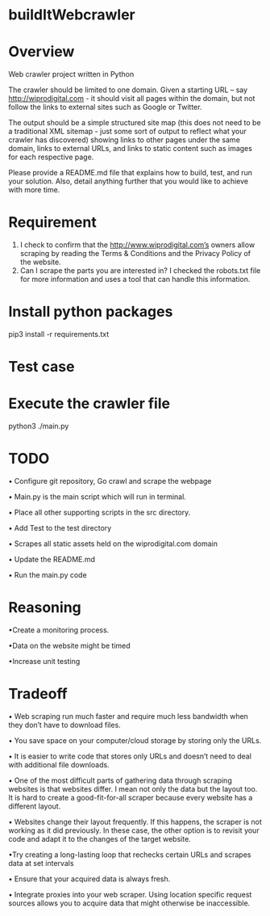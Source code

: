 # buildItWebcrawler


# Overview

Web crawler project written in Python

The crawler should be limited to one domain. Given a starting URL – say http://wiprodigital.com - it should visit all pages within the domain, but not follow the links to external sites such as Google or Twitter.

The output should be a simple structured site map (this does not need to be a traditional XML sitemap - just some sort of output to reflect what your crawler has discovered) showing links to other pages under the same domain, links to external URLs, and links to static content such as images for each respective page.

Please provide a README.md file that explains how to build, test, and run your solution. Also, detail anything further that you would like to achieve with more time.




# Requirement


1. I check to confirm that the http://www.wiprodigital.com’s owners allow scraping by  reading the Terms & Conditions and the Privacy Policy of the website.
2. Can I scrape the parts you are interested in? I checked the robots.txt file for more information and uses a tool that can handle this information.



# Install python packages

pip3 install -r requirements.txt

# Test case


# Execute the crawler file


python3 ./main.py


# TODO


• Configure git repository, Go crawl and scrape the webpage 

• Main.py is the main script which will run in terminal.

• Place all other supporting scripts in the src directory.

• Add Test to the test directory

• Scrapes all static assets held on the wiprodigital.com domain

• Update the README.md

• Run the main.py code


# Reasoning

•Create a monitoring process. 

•Data on the website might be timed

•Increase unit testing


# Tradeoff

• Web scraping run much faster and require much less bandwidth when they don’t have
to download files.

• You save space on your computer/cloud storage by storing only the URLs.

• It is easier to write code that stores only URLs and doesn’t need to deal with additional file downloads.

• One of the most difficult parts of gathering data through scraping websites is that websites differ. I mean not only the data but the layout too. It is hard to create a good-fit-for-all scraper because every website has a different layout.

• Websites change their layout frequently. If this happens, the scraper is not working as it did previously. In these case, the other option is to revisit your code and adapt it to the changes of the target website.

•Try creating a long-lasting loop that rechecks certain URLs and scrapes data at set intervals

• Ensure that your acquired data is always fresh.

• Integrate proxies into your web scraper. Using location specific request sources allows you to acquire data that might otherwise be inaccessible.



